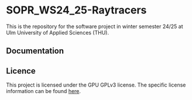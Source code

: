 # SOPR_WS24_25-Raytracers

This is the repository for the software project in winter semester 24/25 at Ulm University of Applied Sciences (THU).

## Documentation

## Licence

This project is licensed under the GPU GPLv3 license. The specific license information can be found [here](LICENSE).
